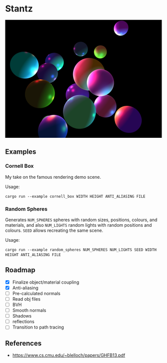 # Stantz

![](docs/assets/random_spheres.png)

## Examples

### Cornell Box

My take on the famous rendering demo scene.

Usage:

```
cargo run --example cornell_box WIDTH HEIGHT ANTI_ALIASING FILE
```

### Random Spheres

Generates `NUM_SPHERES` spheres with random sizes, positions, colours, and materials, and also `NUM_LIGHTS` random lights with random positions and colours. `SEED` allows recreating the same scene.

Usage:

```
cargo run --example random_spheres NUM_SPHERES NUM_LIGHTS SEED WIDTH HEIGHT ANTI_ALIASING FILE
```

## Roadmap

- [x] Finalize object/material coupling
- [x] Anti-aliasing
- [ ] Pre-calculated normals
- [ ] Read obj files
- [ ] BVH
- [ ] Smooth normals
- [ ] Shadows
- [ ] reflections
- [ ] Transition to path tracing

## References

- https://www.cs.cmu.edu/~blelloch/papers/GHFB13.pdf
